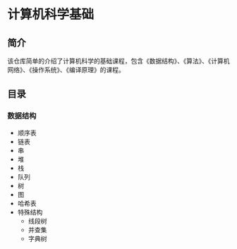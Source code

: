 # 计算机科学基础

## 简介

该仓库简单的介绍了计算机科学的基础课程，包含《数据结构》、《算法》、《计算机网络》、《操作系统》、《编译原理》的课程。

## 目录

### 数据结构

- 顺序表
- 链表
- 串
- 堆
- 栈
- 队列
- 树
- 图
- 哈希表
- 特殊结构
  - 线段树
  - 并查集
  - 字典树